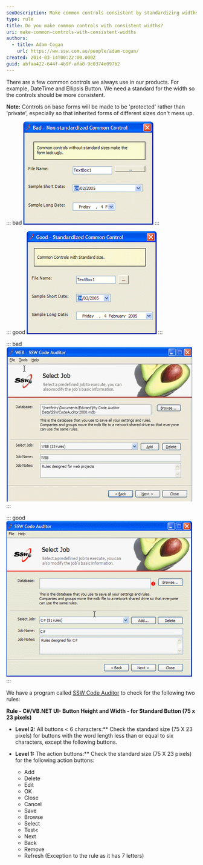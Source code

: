 ```yaml
---
seoDescription: Make common controls consistent by standardizing widths to ensure a cohesive user experience.
type: rule
title: Do you make common controls with consistent widths?
uri: make-common-controls-with-consistent-widths
authors:
  - title: Adam Cogan
    url: https://ww.ssw.com.au/people/adam-cogan/
created: 2014-03-14T00:22:00.000Z
guid: abfaa422-644f-4b9f-afa0-9c0374e097b2
---
```


There are a few common controls we always use in our products. For example, DateTime and Ellipsis Button. We need a standard for the width so the controls should be more consistent.

<!--endintro-->

**Note:** Controls on base forms will be made to be 'protected' rather than 'private', especially so that inherited forms of different sizes don't mess up.

::: bad
![Figure: Bad example - Control sizes are not consistent](commoncontrolbad.gif)
:::

::: good
![Figure: Good example - Control sizes are all standard and consistent](commoncontrolgood.gif)
:::

::: bad
![Figure: Bad example - Non-standard size for Add & Delete buttons](adddeletebad.gif)
:::

::: good
![Figure: Good example - Standard size for Add & Delete buttons](adddeletegood.gif)
:::

We have a program called [SSW Code Auditor](https://ww.ssw.com.au/ssw/CodeAuditor/Rules.aspx#CommonControl) to check for the following two rules:

**Rule - C#/VB.NET UI- Button Height and Width - for Standard Button (75 x 23 pixels)**

- **Level 2:** All buttons \< 6 characters:\*\* Check the standard size (75 X 23 pixels) for buttons with the word length less than or equal to six characters, except the following buttons.
- **Level 1:** The action buttons:\*\* Check the standard size (75 X 23 pixels) for the following action buttons:

  - Add
  - Delete
  - Edit
  - OK
  - Close
  - Cancel
  - Save
  - Browse
  - Select
  - Test<
  - Next
  - Back
  - Remove
  - Refresh (Exception to the rule as it has 7 letters)
